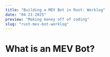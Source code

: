 ```yaml
---
title: "Building a MEV Bot in Rust: Worklog"
date: "04-21-2025"
preview: "Making money off of coding"
slug: "rust-mev-bot-worklog"
---
```


# What is an MEV Bot?
